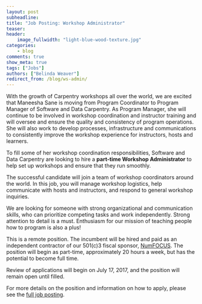 ```yaml
---
layout: post
subheadline:
title: "Job Posting: Workshop Administrator"
teaser:
header:
    image_fullwidth: "light-blue-wood-texture.jpg"
categories:
    - blog
comments: true
show_meta: true
tags: ["Jobs"]
authors: ["Belinda Weaver"]
redirect_from: /blog/ws-admin/
---
```


With the growth of Carpentry workshops all over the world, we are excited that Maneesha Sane is moving from Program
Coordinator to Program Manager of Software and Data Carpentry. As Program Manager,
she will continue to be involved in workshop coordination and instructor training and will
oversee and ensure the quality and consistency of program operations. She will also work to
develop processes, infrastructure and communications to consistently improve the workshop experience for instructors, hosts and learners.

To fill some of her workshop coordination responsibilities, Software and Data Carpentry are looking to
hire a **part-time Workshop Administrator** to help set up workshops and ensure that they run smoothly.

The successful candidate will join a team of workshop coordinators around the world. In this job, you
will manage workshop logistics,
help communicate with hosts and instructors, and respond to general workshop inquiries.

We are looking for someone with strong organizational and communication skills, who can prioritize competing tasks and
work independently. Strong attention to detail is a must. Enthusiasm for our mission of teaching people how to program is also a plus!

This is a remote position. The incumbent will be hired and paid as an independent contractor of our 501(c)3 fiscal sponsor,
[NumFOCUS](https://www.numfocus.org/).  The position will begin as part-time, approximately 20 hours a week, but
has the potential to become full time.

Review of applications will begin on July 17, 2017, and the position will remain open until filled.

For more details on the position and information on how to apply, please see
the [full job posting](https://software-carpentry.org/jobs/).
